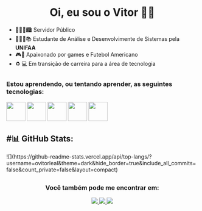 <h1 align="center">Oi, eu sou o Vitor 👋🏾</h1>

- 👨🏾‍💻🏙  Servidor Público
- 👨🏾‍🎓📚 Estudante de Análise e Desenvolvimente de Sistemas pela **UNIFAA**
- 🎮🏈 Apaixonado por games e Futebol Americano
- ♻ 💻 Em transição de carreira para a área de tecnologia
##

<h3>Estou aprendendo, ou tentando aprender, as seguintes tecnologias:</h3>
<div display="inline">
<img width="50" height="50" src="https://cdn.jsdelivr.net/gh/devicons/devicon@latest/icons/c/c-original.svg" />                            
<img width="50" height="50" src="https://cdn.jsdelivr.net/gh/devicons/devicon@latest/icons/html5/html5-plain-wordmark.svg" />
<img width="50" height="50" src="https://cdn.jsdelivr.net/gh/devicons/devicon@latest/icons/css3/css3-plain-wordmark.svg" />
<img width="50" height="50" src="https://cdn.jsdelivr.net/gh/devicons/devicon@latest/icons/javascript/javascript-plain.svg" />
<img width="50" heigth="50" src="https://cdn.jsdelivr.net/gh/devicons/devicon@latest/icons/react/react-original-wordmark.svg" />
          
<h2> #📊 GitHub Stats:</h2>
![](https://github-readme-stats.vercel.app/api/top-langs/?username=ovitorleal&theme=dark&hide_border=true&include_all_commits=false&count_private=false&layout=compact)
</div>  

##

<h3 align="center">Você também pode me  encontrar em:</h3>
<div align="center">
<a href="https://www.linkedin.com/in/vitor-leal-829707170"/>
<img src="https://img.shields.io/badge/linkedin-%230077B5.svg?style=for-the-badge&logo=linkedin&logoColor=white" /> 
</a>
<a href="mailto:vitorleal90@outlook.com"/>
<img src="https://img.shields.io/badge/Microsoft_Outlook-0078D4?style=for-the-badge&logo=microsoft-outlook&logoColor=white" /> 
</a>
<a href="https://www.instagram.com/ovitorleal/"/>
<img src="https://img.shields.io/badge/Instagram-%23E4405F.svg?style=for-the-badge&logo=Instagram&logoColor=white" /> 
</a>
</div>




